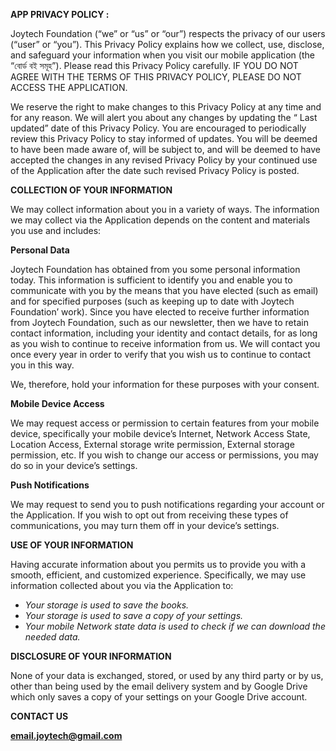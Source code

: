 <b>APP PRIVACY POLICY :</b>

Joytech Foundation (&ldquo;we&rdquo; or &ldquo;us&rdquo; or &ldquo;our&rdquo;) respects the privacy of our users (&ldquo;user&rdquo; or &ldquo;you&rdquo;). This Privacy Policy explains how we collect, use, disclose, and safeguard your information when you visit our mobile application (the &ldquo;বোর্ড বই সমূহ&rdquo;). Please read this Privacy Policy carefully. IF YOU DO NOT AGREE WITH THE TERMS OF THIS PRIVACY POLICY, PLEASE DO NOT ACCESS THE APPLICATION.

We reserve the right to make changes to this Privacy Policy at any time and for any reason. We will alert you about any changes by updating the &ldquo; Last updated&rdquo; date of this Privacy Policy. You are encouraged to periodically review this Privacy Policy to stay informed of updates. You will be deemed to have been made aware of, will be subject to, and will be deemed to have accepted the changes in any revised Privacy Policy by your continued use of the Application after the date such revised Privacy Policy is posted.

<b>COLLECTION OF YOUR INFORMATION</b>

We may collect information about you in a variety of ways. The information we may collect via the Application depends on the content and materials you use and includes:

<b>Personal Data</b>

Joytech Foundation has obtained from you some personal information today. This information is sufficient to identify you and enable you to communicate with you by the means that you have elected (such as email) and for specified purposes (such as keeping up to date with Joytech Foundation’ work). Since you have elected to receive further information from Joytech Foundation, such as our newsletter, then we have to retain contact information, including your identity and contact details, for as long as you wish to continue to receive information from us. We will contact you once every year in order to verify that you wish us to continue to contact you in this way.

We, therefore, hold your information for these purposes with your consent.

<b>Mobile Device Access</b>

We may request access or permission to certain features from your mobile device, specifically your mobile device&rsquo;s Internet, Network Access State, Location Access, External storage write permission, External storage permission, etc. If you wish to change our access or permissions, you may do so in your device&rsquo;s settings.

<b>Push Notifications</b>

We may request to send you to push notifications regarding your account or the Application. If you wish to opt out from receiving these types of communications, you may turn them off in your device&rsquo;s settings.

<b>USE OF YOUR INFORMATION</b>

Having accurate information about you permits us to provide you with a smooth, efficient, and customized experience. Specifically, we may use information collected about you via the Application to:

<ul>
<li><em>Your storage is used to save the books.</em></li>
<li><em>Your storage is used to save a copy of your settings.</em></li>
<li><em>Your mobile Network state data is used to check if we can download the needed data.</em></li>
</ul>

<b>DISCLOSURE OF YOUR INFORMATION</b>

None of your data is exchanged, stored, or used by any third party or by us, other than being used by the email delivery system and by Google Drive which only saves a copy of your settings on your Google Drive account.

<b>CONTACT US</b>

<b>email.joytech@gmail.com</b>
